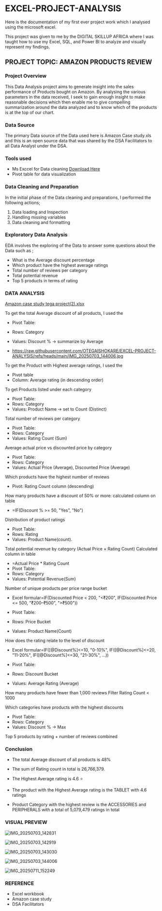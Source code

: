 # EXCEL-PROJECT-ANALYSIS
Here is the documentation of my first ever project work which I analysed using the microsoft excel.

This project was given to me by the DIGITAL SKILLUP AFRICA where I was taught how to use my Excel, SQL, and Power BI  to analyze and visually represent my findings.

## PROJECT TOPIC: AMAZON PRODUCTS REVIEW

### Project Overview
This Data Analysis project aims to generate insight into the sales performance of Products bought on Amazon. By analysing the various parameters in the data received, I seek to gain enough insight to make reasonable decisions which then enable me to give compelling summarization around the data analyzed and to know which of the products is at the top of our chart.

### Data Source
The primary Data source of the Data used here is Amazon Case study.xls and this is an open source data that was shared by the DSA Facilitators to all Data Analyst under the DSA.

### Tools used
- Ms Exccel for Data cleaning [Download Here](https://www.microsoft.com)
- Pivot table for data visualization

### Data Cleaning and Preparation
In the initial phase of the Data cleaning and preparations, I performed the following actions;
1. Data loading and Inspection
2. Handling missing variables
3. Data cleaning and formatting

### Exploratory Data Analysis
EDA involves the exploring of the Data to answer some questions about the Data such as ;
- What is the Average discount percentage
- Which product have the highest average ratings
- Total number of reviews per category
- Total potential revenue
- Top 5 products in terms of rating

### DATA ANALYSIS
[Amazon case study tega project(2).xlsx](https://github.com/user-attachments/files/21184684/Amazon.case.study.tega.project.2.xlsx)

To get the total Average discount of all products, I used the
- Pivot Table:

- Rows: Category
- Values: Discount % → summarize by Average
- https://raw.githubusercontent.com/OTEGAISHOKARE/EXCEL-PROJECT-ANALYSIS/refs/heads/main/IMG_20250703_144006.jpg

 To get the Product with Highest average ratings, I used the
 - Pivot table
 - Column: Average rating (in descending order)

To get Products listed under each category
- Pivot Table:
- Rows: Category
- Values: Product Name → set to Count (Distinct)

Total number of reviews per category
- Pivot Table:
- Rows: Category
- Values: Rating Count (Sum)

Average actual price vs discounted price by category
- Pivot Table:
- Rows: Category
- Values: Actual Price  (Average), Discounted Price (Average)

Which products have the highest number of reviews
- Pivot: Rating Count column  (descending)

How many products have a discount of 50% or more:
calculated column on table
- =IF(Discount % >= 50, "Yes", "No")

Distribution of product ratings
- Pivot Table:
- Rows: Rating 
- Values: Product Name(count).  

Total potential revenue by category (Actual Price × Rating Count)
Calculated column in table
- =Actual Price * Rating Count
- Pivot Table:
- Rows: Category
- Values: Potential Revenue(Sum)

Number of unique products per price range bucket
- Excel formular=IF(Discounted Price < 200, "<₹200",
   IF(Discounted Price <= 500, "₹200–₹500", ">₹500"))

- Pivot Table:
- Rows: Price Bucket
- Values: Product Name(Count)

How does the rating relate to the level of discount
- Excel formular=IF([@Discount%]<=10, "0-10%",
  IF([@Discount%]<=20, "11-20%",
  IF([@Discount%]<=30, "21-30%", ...))

- Pivot Table:
- Rows: Discount Bucket
- Values: Average Rating (Average)

How many products have fewer than 1,000 reviews
Filter Rating Count < 1000

Which categories have products with the highest discounts
- Pivot Table:
- Rows: Category
- Values: Discount % → Max

Top 5 products by rating + number of reviews combined

### Conclusion 
- The total Average discount of all products is 48%

- The sum of Rating count in total is 26,766,379.

- The Highest Average rating is 4.6 ⭐

- The product with the Highest Average rating is the TABLET with 4.6 ratings

- Product Category with the highest review is the ACCESSORIES and PERIPHERALS with a total of 5,079,479 ratings in total

### VISUAL PREVIEW 
![IMG_20250703_142831](https://github.com/user-attachments/assets/131a601e-6a86-4c4f-807e-d776b32a4711)

![IMG_20250703_142919](https://github.com/user-attachments/assets/dc5c4311-7c37-43e1-97b3-e5e73f9cec02)

![IMG_20250703_143030](https://github.com/user-attachments/assets/9c698e7d-cc9a-40a3-a48d-d1c32fcaeac9)

![IMG_20250703_144006](https://github.com/user-attachments/assets/4dbb1415-8dca-4192-8713-681d539978a1)

![IMG_20250711_152249](https://github.com/user-attachments/assets/4911b4d8-5fee-43c4-883d-6673b5c5b80f)

### REFERENCE
- Excel workbook
- Amazon case study
- DSA Facilitators
